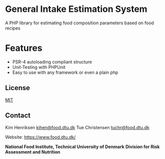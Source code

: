 # General Intake Estimation System

A PHP library for estimating food composition parameters based on food recipes

# Features

* PSR-4 autoloading compliant structure
* Unit-Testing with PHPUnit
* Easy to use with any framework or even a plain php

## License

[MIT](https://opensource.org/licenses/MIT)

## Contact 

Kim Henriksen <kihen@food.dtu.dk> 
Tue Christensen <tuchr@food.dtu.dk> 

Website: https://www.food.dtu.dk/

**National Food Institute, Technical University of Denmark**
**Division for Risk Assessment and Nutrition**
